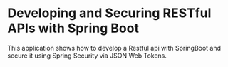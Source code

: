 # Developing and Securing RESTful APIs with Spring Boot
This application shows how to develop a Restful api with
SpringBoot and secure it using Spring Security via JSON Web Tokens.
